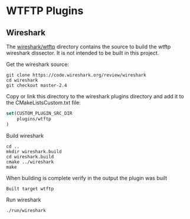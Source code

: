 # WTFTP Plugins

## Wireshark
The [wireshark/wtftp](./wireshark/wtftp) directory contains the source to build the wtftp wireshark dissector. It is not intended to be built in this project. 

Get the wireshark source:
```shell
git clone https://code.wireshark.org/review/wireshark
cd wireshark
git checkout master-2.4
```

Copy or link this directory to the wireshark plugins directory and add it to the CMakeListsCustom.txt file:
```cmake
set(CUSTOM_PLUGIN_SRC_DIR
	plugins/wtftp
)
```

Build wireshark 
```shell
cd ..
mkdir wireshark.build
cd wireshark.build
cmake ../wireshark
make
```

When building is complete verify in the output the plugin was built
```shell
Built target wtftp
```

Run wireshark
```shell
./run/wireshark
```